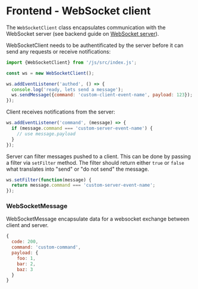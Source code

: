 # Frontend - WebSocket client

The `WebSocketClient` class encapsulates communication with the WebSocket server (see backend guide on [WebSocket server](./websockets.md)).

WebSocketClient needs to be authentificated by the server before it can send any requests or receive notifications:

```js
import {WebSocketClient} from '/js/src/index.js';

const ws = new WebSocketClient();

ws.addEventListener('authed', () => {
  console.log('ready, lets send a message');
  ws.sendMessage({command: 'custom-client-event-name', payload: 123});
});
```

Client receives notifications from the server:
```js
ws.addEventListener('command', (message) => {
  if (message.command === 'custom-server-event-name') {
    // use message.payload
  }
});
```

Server can filter messages pushed to a client. This can be done by passing a filter via `setFilter` method. The filter should return either `true` or `false` what translates into "send" or "do not send" the message.
```js
ws.setFilter(function(message) {
  return message.command === 'custom-server-event-name';
});
```

### WebSocketMessage

WebSocketMessage encapsulate data for a websocket exchange between client and server.

```js
{
  code: 200,
  command: 'custom-command',
  payload: {
    foo: 1,
    bar: 2,
    baz: 3
  }
}
```
